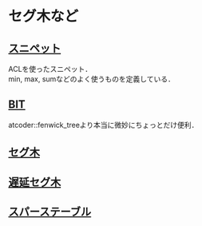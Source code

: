 # セグ木など
## <a href="./snip.md">スニペット</a>
ACLを使ったスニペット．  
min, max, sumなどのよく使うものを定義している．

## <a href="./BIT.md">BIT</a>
atcoder::fenwick_treeより本当に微妙にちょっとだけ便利．

## <a href="./Segtree.md">セグ木</a>

## <a href="./lazy_segtree.md">遅延セグ木</a>

## <a href="./sparseTable.md">スパーステーブル</a>